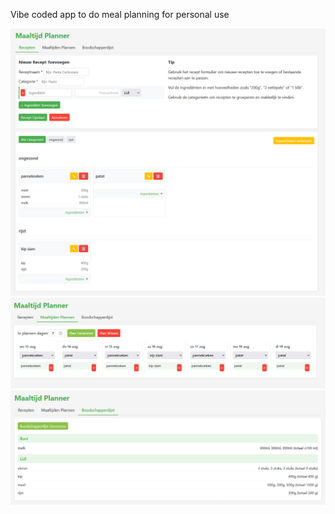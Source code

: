 Vibe coded app to do meal planning for personal use

![Alt text](/screenshot.png?raw=true "beginscherm")
![Alt text](/screenshot2.png?raw=true "planner")
![Alt text](/screenshot3.png?raw=true "boodschappenlijst")